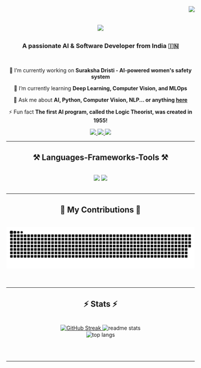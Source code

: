 <img align="right" src="https://visitor-badge.laobi.icu/badge?page_id=yashswi-shukla.yashswi-shukla" />

<h1 align="center">
    <img src="https://readme-typing-svg.herokuapp.com/?font=Righteous&size=35&center=true&vCenter=true&width=500&height=70&duration=4000&lines=Hi+There!+👋;+I'm+Yashswi+Shukla!;" />
</h1>

<h3 align="center">A passionate AI & Software Developer from India 🇮🇳</h3>

<br/>

<div align="center">
 
 🔭 I’m currently working on **Suraksha Dristi - AI-powered women's safety system**
 
 🌱 I’m currently learning **Deep Learning, Computer Vision, and MLOps**

💬 Ask me about **AI, Python, Computer Vision, NLP... or anything [here](https://github.com/yashswi-shukla/yashswi-shukla/issues)**

⚡ Fun fact **The first AI program, called the Logic Theorist, was created in 1955!**

 </div>
 
<div align="center"> 
  <a href="mailto:yashswishukla@gmail.com">
    <img src="https://img.shields.io/badge/Gmail-333333?style=for-the-badge&logo=gmail&logoColor=red" />
  </a>
  <a href="https://www.linkedin.com/in/yashswi-shukla-8384ba252/" target="_blank">
    <img src="https://img.shields.io/badge/LinkedIn-0077B5?style=for-the-badge&logo=linkedin&logoColor=white" target="_blank" />
  </a>
  <a href="https://yashswi-shukla.github.io" target="_blank">
     <img src="https://img.shields.io/badge/Portfolio-FF5722?style=for-the-badge&logo=google-chrome&logoColor=white" target="_blank" />
  </a>
</div>


 <hr/>
 
<h2 align="center">⚒️ Languages-Frameworks-Tools ⚒️</h2>
<br/>
<div align="center">
    <img src="https://skillicons.dev/icons?i=python,cpp,java,javascript,html,css" />
    <img src="https://skillicons.dev/icons?i=react,nodejs,flask,mongodb,mysql,git,github,vscode,linux" /><br>
</div>

<br/>
<hr/>

<div align="center">
  <h2>🐍 My Contributions 🐍</h2>
  <br>
  <img alt="snake eating my contributions" src="github-contribution-grid-snake-dark.svg"
  
  <br/><br/><br/>
</div>

<hr/>

<h2 align="center">⚡ Stats ⚡</h2>
<br>
<div align="center">
  <a href="https://git.io/streak-stats">
    <img src="https://github-readme-streak-stats.herokuapp.com?user=yashswi-3&theme=dark&date_format=j%20M%5B%20Y%5D" alt="GitHub Streak" />
  </a>
  <img width="390" src="https://github-readme-stats.vercel.app/api?username=Yashswi-3&count_private=true&show_icons=true&theme=react&rank_icon=github&border_radius=10" alt="readme stats" />
  <br/>
  <img width="325" align="center" src="https://github-readme-stats.vercel.app/api/top-langs/?username=Yashswi-3&hide=HTML&langs_count=8&layout=compact&theme=react&border_radius=10&size_weight=0.5&count_weight=0.5&exclude_repo=github-readme-stats" alt="top langs" />
</div>






<br/><br/>

<hr/>



